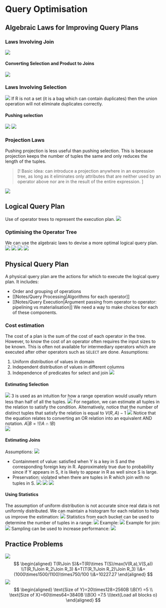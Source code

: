 # Query Optimisation
## Algebraic Laws for Improving Query Plans
### Laws Involving Join
![](https://i.imgur.com/oDq81HA.png)
#### Converting Selection and Product to Joins
![](https://i.imgur.com/sGg1CNA.png)
### Laws Involving Selection
![](https://i.imgur.com/I95RFp3.png)
If R is not a set (it is a bag which can contain duplicates) then the union operation will not eliminate duplicates correctly.
#### Pushing selection
![](https://i.imgur.com/3pmPzmA.png)
![](https://i.imgur.com/q584Z29.png)
### Projection Laws
Pushing projection is less useful than pushing selection. This is because projection keeps the number of tuples the same and only reduces the length of the tuples.
> [! Basic idea: can introduce a projection anywhere in an expression tree, as long as  it eliminates only attributes that are neither used by an operator above  nor are in the result of the entire expression. ]

![](https://i.imgur.com/kMU6jVT.png)
## Logical Query Plan
Use of operator trees to represent the execution plan.
![](https://i.imgur.com/pg8oQVv.png)
### Optimising the Operator Tree
We can use the algebraic laws to devise a more optimal logical query plan.
![](https://i.imgur.com/2VYfLtr.png)
![](https://i.imgur.com/KlplmiL.png)
![](https://i.imgur.com/jjASNOH.png)
![](https://i.imgur.com/t4dBrQc.png)
## Physical Query Plan
A physical query plan are the actions for which to execute the logical query plan.
It includes:
- Order and grouping of operations
- [[Notes/Query Processing|Algorithms for each operator]]
- [[Notes/Query Execution|Argument passing from operator to operator: pipelining vs materialisation]]
We need a way to make choices for each of these components.
### Cost estimation
The cost of a plan is the sum of the cost of each operator in the tree. However, to know the cost of an operator often requires the input sizes to be known. This is often not available for intermediary operators which are executed after other operators such as `SELECT` are done.
Assumptions:
1. Uniform distribution of values in domain
2. Independent distribution of values in different columns
3. Independence of predicates for select and join
![](https://i.imgur.com/69FO4mE.png)
#### Estimating Selection
![](https://i.imgur.com/kLBr1UB.png)
3 is used as an intuition for how a range operation would usually return less than half of all the tuples.
![](https://i.imgur.com/vQPnDLO.png)
For negation, we can estimate all tuples in the relation to satisfy the condition. Alternatively, notice that the number of distinct tuples that satisfy the relation is equal to $V(R,A)-1$
![](https://i.imgur.com/kqmLVen.png)
Notice that the equation relates to converting an OR relation into an equivalent AND notation. $A|B=!(!A \cap !B)$  
![](https://i.imgur.com/oVNvTd7.png)
#### Estimating Joins
Assumptions:
![](https://i.imgur.com/c5Vnm56.png)
- Containment of value: satisfied when Y is a key in S and the corresponding foreign key in R. Approximately true due to probability since if Y appears in S, it is likely to appear in R as well since S is large.
- Preservation: violated when there are tuples in R which join with no tuples in S.
![](https://i.imgur.com/y5mkPC7.png)
![](https://i.imgur.com/EAwXdkf.png)
![](https://i.imgur.com/oPDMzqE.png)
#### Using Statistics
The assumption of uniform distribution is not accurate since real data is not uniformly distributed.
We can maintain a histogram for each relation to help us improve the estimation:
![](https://i.imgur.com/PcMR1ga.png)
Statistics from each bucket can be used to determine the number of tuples in a range:
![](https://i.imgur.com/HPXoFGg.png)
Example:
![](https://i.imgur.com/Tou8AKE.png)
Example for join:
![](https://i.imgur.com/1iQ4kdj.png)
Sampling can be used to increase performance:
![](https://i.imgur.com/lE0yNfb.png)
## Practice Problems
![](https://i.imgur.com/dSCheOj.png)
$$
\begin{aligned}
T(R\Join S)&=T(R)\times T(S)/max(V(R,a),V(S,a))
\\T(R_1\Join R_2\Join R_3) &=T(T(R_1\Join R_2)\Join R_3)
\\&=(1000\times1500/1100)\times750/100
\\&=10227.27
\end{aligned}
$$
![](https://i.imgur.com/n4C5J07.png)
$$
\begin{aligned}
\text{Size of Y}=20\times128=2560B
\\B(Y) =5
\\ \text{Size of X}=60\times64=3840B
\\B(X) =7.5
\\\text{Load all blocks o}
\end{aligned}
$$